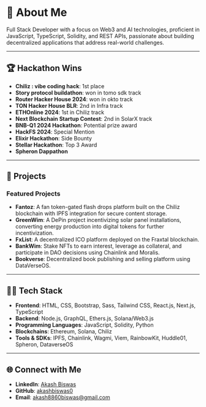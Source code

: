 # 👋 About Me

Full Stack Developer with a focus on Web3 and AI technologies, proficient in JavaScript, TypeScript, Solidity, and REST APIs, passionate about building decentralized applications that address real-world challenges.

---

## 🏆 Hackathon Wins

- **Chiliz : vibe coding hack**: 1st place 
- **Story protocol buildathon**: won in tomo sdk track
- **Router Hacker House 2024**: won in okto track
- **TON Hacker House BLR**: 2nd in Infra track
- **ETHOnline 2024**: 1st in Chiliz track
- **Next Blockchain Startup Contest**: 2nd in SolarX track
- **BNB-Q1 2024 Hackathon**: Potential prize award
- **HackFS 2024**: Special Mention
- **Elixir Hackathon**: Side Bounty
- **Stellar Hackathon**: Top 3 Award
- **Spheron Dappathon**

---

## 🌱 Projects

### Featured Projects

- **Fantoz**: A fan token-gated flash drops platform built on the Chiliz blockchain with IPFS integration for secure content storage.
- **GreenWim**: A DePin project incentivizing solar panel installations, converting energy production into digital tokens for further incentivization.
- **FxList**: A decentralized ICO platform deployed on the Fraxtal blockchain.
- **BankWim**: Stake NFTs to earn interest, leverage as collateral, and participate in DAO decisions using Chainlink and Moralis.
- **Bookverse**: Decentralized book publishing and selling platform using DataVerseOS.

---

## 👨‍💻 Tech Stack

- **Frontend**: HTML, CSS, Bootstrap, Sass, Tailwind CSS, React.js, Next.js, TypeScript
- **Backend**: Node.js, GraphQL, Ethers.js, Solana/Web3.js
- **Programming Languages**: JavaScript, Solidity, Python
- **Blockchains**: Ethereum, Solana, Chiliz
- **Tools & SDKs**: IPFS, Chainlink, Wagmi, Viem, RainbowKit, Huddle01, Spheron, DataverseOS

---


## 🌐 Connect with Me

- **LinkedIn**: [Akash Biswas](https://www.linkedin.com/in/akash-biswas-aaa8a0190/)
- **GitHub**: [akashbiswas0](https://github.com/akashbiswas0)
- **Email**: akash8860biswas@gmail.com
